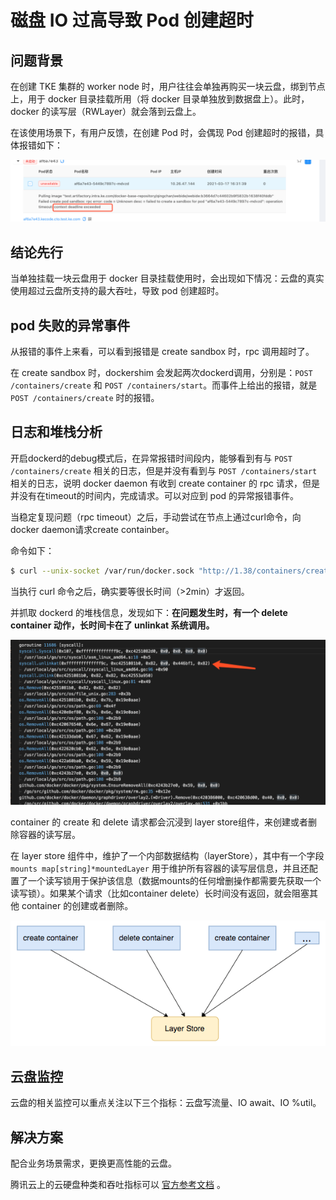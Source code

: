 # 磁盘 IO 过高导致 Pod 创建超时

## 问题背景

在创建 TKE 集群的 worker node 时，用户往往会单独再购买一块云盘，绑到节点上，用于 docker 目录挂载所用（将 docker 目录单独放到数据盘上）。此时，docker 的读写层（RWLayer）就会落到云盘上。

在该使用场景下，有用户反馈，在创建 Pod 时，会偶现 Pod 创建超时的报错，具体报错如下：

![](io-high-load-causing-pod-creation-timeout-1.png)

## 结论先行

当单独挂载一块云盘用于 docker 目录挂载使用时，会出现如下情况：云盘的真实使用超过云盘所支持的最大吞吐，导致 pod 创建超时。

## pod 失败的异常事件

从报错的事件上来看，可以看到报错是 create sandbox 时，rpc 调用超时了。

在 create sandbox 时，dockershim 会发起两次dockerd调用，分别是：`POST /containers/create` 和 `POST /containers/start`。而事件上给出的报错，就是 `POST /containers/create` 时的报错。

## 日志和堆栈分析

开启dockerd的debug模式后，在异常报错时间段内，能够看到有与 `POST /containers/create` 相关的日志，但是并没有看到与 `POST /containers/start` 相关的日志，说明 docker daemon 有收到 create container 的 rpc 请求，但是并没有在timeout的时间内，完成请求。可以对应到 pod 的异常报错事件。

当稳定复现问题（rpc timeout）之后，手动尝试在节点上通过curl命令，向docker daemon请求create containber。

命令如下：

```bash
$ curl --unix-socket /var/run/docker.sock "http://1.38/containers/create?name=test01" -v -X POST -H "Content-Type: application/json" -d '{"Image": "nginx:latest"}'
```

当执行 curl 命令之后，确实要等很长时间（>2min）才返回。

并抓取 dockerd 的堆栈信息，发现如下：**在问题发生时，有一个 delete container 动作，长时间卡在了 unlinkat 系统调用。**

![](io-high-load-causing-pod-creation-timeout-2.png)

container 的 create 和 delete 请求都会沉浸到 layer store组件，来创建或者删除容器的读写层。

在 layer store 组件中，维护了一个内部数据结构（layerStore），其中有一个字段 `mounts map[string]*mountedLayer` 用于维护所有容器的读写层信息，并且还配置了一个读写锁用于保护该信息（数据mounts的任何增删操作都需要先获取一个读写锁）。如果某个请求（比如container delete）长时间没有返回，就会阻塞其他 container 的创建或者删除。

![](io-high-load-causing-pod-creation-timeout-3.png)

## 云盘监控

云盘的相关监控可以重点关注以下三个指标：云盘写流量、IO await、IO %util。

## 解决方案

配合业务场景需求，更换更高性能的云盘。

腾讯云上的云硬盘种类和吞吐指标可以 [官方参考文档](https://cloud.tencent.com/document/product/362/2353) 。